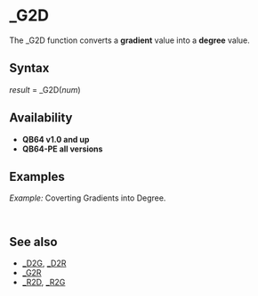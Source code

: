 # _G2D

The _G2D function converts a **gradient** value into a **degree** value.

  

## Syntax

*result* = _G2D(*num*)
  

## Availability

* **QB64 v1.0 and up**
* **QB64-PE all versions**

  

## Examples

*Example:* Coverting Gradients into Degree.

``` [INPUT](INPUT.md) "Give me an angle in Gradients ", G D = _G2D(G) [PRINT](PRINT.md) "That angle in Degrees is "; D  
```

``` Give me an angle in Gradients 60 That angle in Degrees is     54  
```

  

## See also

* [_D2G](_D2G.md), [_D2R](_D2R.md)
* [_G2R](_G2R.md)
* [_R2D](_R2D.md), [_R2G](_R2G.md)

  
